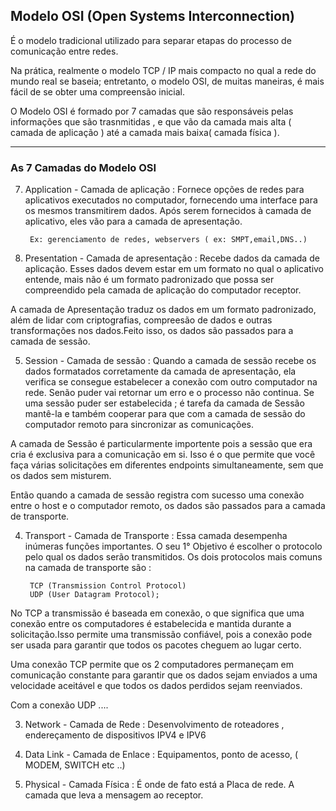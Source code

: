 Modelo OSI (Open Systems Interconnection)
------------------------------------------

É o modelo tradicional utilizado para separar etapas do processo de comunicação entre redes.

Na prática, realmente o modelo TCP / IP mais compacto no qual a rede do mundo real se baseia; entretanto, o modelo OSI, de muitas maneiras, é mais fácil de se obter uma compreensão inicial.

O Modelo OSI é formado por 7 camadas que são responsáveis pelas informações que são
trasnmitidas , e que vão da camada mais alta ( camada de aplicação ) até a camada mais 
baixa( camada física ).


---


### As 7 Camadas do Modelo OSI

7. Application - Camada de aplicação : 
Fornece opções de redes para aplicativos executados no computador, fornecendo uma interface para os mesmos
transmitirem dados. Após serem fornecidos à camada de aplicativo, eles vão para a camada de apresentação.

		Ex: gerenciamento de redes, webservers ( ex: SMPT,email,DNS..)

6. Presentation - Camada de apresentação : 
Recebe dados da camada de aplicação. Esses dados devem estar em um formato no qual o aplicativo entende, mais
não é um formato padronizado que possa ser compreendido pela camada de aplicação do computador receptor.

A camada de Apresentação traduz os dados em um formato padronizado, além de lidar com criptografias,
compreesão de dados e outras transformações nos dados.Feito isso, os dados são passados para a camada de sessão.

5. Session - Camada de sessão : 
Quando a camada de sessão recebe os dados formatados corretamente da camada de apresentação, ela verifica se consegue estabelecer a conexão com outro computador na rede. Senão puder vai retornar um erro e o processo não
continua. Se uma sessão puder ser estabelecida ; é tarefa da camada de Sessão mantê-la e também cooperar para que com a camada de sessão do computador remoto para sincronizar as comunicações.

A camada de Sessão é particularmente importente pois a sessão que era cria é exclusiva para a comunicação em si.
Isso é o que permite que você faça várias solicitações em diferentes endpoints simultaneamente, sem que os
dados sem misturem.

Então quando a camada de sessão registra com sucesso uma conexão entre o host e o computador remoto, os dados são passados para a camada de transporte.

4. Transport - Camada de Transporte  : 
Essa camada desempenha inúmeras funções importantes.
O seu 1° Objetivo é escolher o protocolo pelo qual os dados serão transmitidos. Os dois protocolos mais comuns
na camada de transporte são :

		TCP (Transmission Control Protocol)
		UDP (User Datagram Protocol);


No TCP a transmissão é baseada em conexão, o que significa que uma conexão entre os computadores é estabelecida
e mantida durante a solicitação.Isso permite uma transmissão confiável, pois a conexão pode ser usada para
garantir que todos os pacotes cheguem ao lugar certo. 

Uma conexão TCP permite que os 2 computadores permaneçam em comunicação constante para garantir que os dados sejam enviados a uma velocidade aceitável e que todos os dados perdidos sejam reenviados.

Com a conexão UDP ....


3. Network - Camada de Rede : 
Desenvolvimento de roteadores , endereçamento de dispositivos IPV4 e IPV6

2. Data Link - Camada de Enlace : 
Equipamentos, ponto de acesso, ( MODEM, SWITCH  etc ..)

1. Physical - Camada Física : É onde de fato está a Placa de rede. A camada que leva a mensagem ao receptor.





